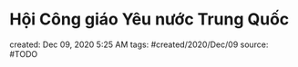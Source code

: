 ---
---

# Hội Công giáo Yêu nước Trung Quốc

created: Dec 09, 2020 5:25 AM
tags: #created/2020/Dec/09
source: #TODO